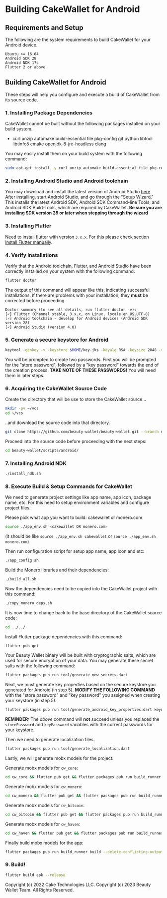 # Building CakeWallet for Android

## Requirements and Setup

The following are the system requirements to build CakeWallet for your Android device.

```
Ubuntu >= 16.04 
Android SDK 28
Android NDK 17c
Flutter 2 or above
```

## Building CakeWallet for Android

These steps will help you configure and execute a build of CakeWallet from its source code.

### 1. Installing Package Dependencies

CakeWallet cannot be built without the following packages installed on your build system.

- curl unzip automake build-essential file pkg-config git python libtool libtinfo5 cmake openjdk-8-jre-headless clang

You may easily install them on your build system with the following command:

```bash
sudo apt-get install -y curl unzip automake build-essential file pkg-config git python libtool libtinfo5 cmake openjdk-8-jre-headless clang
```

### 2. Installing Android Studio and Android toolchain

You may download and install the latest version of Android Studio [here](https://developer.android.com/studio#downloads).
After installing, start Android Studio, and go through the "Setup Wizard." This installs the latest Android SDK,
Android SDK Command-line Tools, and Android SDK Build-Tools, which are required by CakeWallet.
**Be sure you are installing SDK version 28 or later when stepping through the wizard**

### 3. Installing Flutter

Need to install flutter with version `3.x.x`. For this please check section
[Install Flutter manually](https://docs.flutter.dev/get-started/install/linux#install-flutter-manually).

### 4. Verify Installations

Verify that the Android toolchain, Flutter, and Android Studio have been correctly installed on your system with the following command:

```bash
flutter doctor
```

The output of this command will appear like this, indicating successful installations.
If there are problems with your installation, they **must** be corrected before proceeding.

```
Doctor summary (to see all details, run flutter doctor -v):
[✓] Flutter (Channel stable, 3.x.x, on Linux, locale en_US.UTF-8)
[✓] Android toolchain - develop for Android devices (Android SDK version 28)
[✓] Android Studio (version 4.0)
```

### 5. Generate a secure keystore for Android

```bash
keytool -genkey -v -keystore $HOME/key.jks -keyalg RSA -keysize 2048 -validity 10000 -alias key
```

You will be prompted to create two passwords. First you will be prompted for the "store password",
followed by a "key password" towards the end of the creation process.
**TAKE NOTE OF THESE PASSWORDS!** You will need them in later steps. 

### 6. Acquiring the CakeWallet Source Code

Create the directory that will be use to store the CakeWallet source...

```bash
mkdir -pv ~/vcs
cd ~/vcs
```

..and download the source code into that directory.

```bash
git clone https://github.com/beauty-wallet/beauty-wallet.git --branch main
```

Proceed into the source code before proceeding with the next steps:

```bash
cd beauty-wallet/scripts/android/
```

### 7. Installing Android NDK

```bash
./install_ndk.sh
```

### 8. Execute Build & Setup Commands for CakeWallet

We need to generate project settings like app name, app icon, package name, etc. For this need to setup
environment variables and configure project files. 

Please pick what app you want to build: cakewallet or monero.com.

```bash
source ./app_env.sh <cakewallet OR monero.com>
```
(it should be like `source ./app_env.sh cakewallet` or `source ./app_env.sh monero.com`)

Then run configuration script for setup app name, app icon and etc:

```bash
./app_config.sh
```  

Build the Monero libraries and their dependencies:

```bash
./build_all.sh
```

Now the dependencies need to be copied into the CakeWallet project with this command:

```bash
./copy_monero_deps.sh
```

It is now time to change back to the base directory of the CakeWallet source code:

```bash
cd ../../
```

Install Flutter package dependencies with this command:

```bash
flutter pub get
```

Your Beauty Wallet binary will be built with cryptographic salts, which are used for secure encryption
of your data. You may generate these secret salts with the following command:

```bash
flutter packages pub run tool/generate_new_secrets.dart
```

Next, we must generate key properties based on the secure keystore you generated for Android (in step 5).
**MODIFY THE FOLLOWING COMMAND** with the "store password" and "key password" you assigned when
creating your keystore (in step 5).

```bash
flutter packages pub run tool/generate_android_key_properties.dart keyAlias=key storeFile=$HOME/key.jks storePassword=`echo -n storepassword` keyPassword=`echo -n keypassword`
```
**REMINDER:** The *above* command will **not** succeed unless you replaced the `storePassword` and `keyPassword` variables
with the correct passwords for your keystore.

Then we need to generate localization files.

```bash
flutter packages pub run tool/generate_localization.dart
```

Lastly, we will generate mobx models for the project.

Generate mobx models for `cw_core`:

```bash
cd cw_core && flutter pub get && flutter packages pub run build_runner build --delete-conflicting-outputs && cd ..
```

Generate mobx models for `cw_monero`:

```bash
cd cw_monero && flutter pub get && flutter packages pub run build_runner build --delete-conflicting-outputs && cd ..
```

Generate mobx models for `cw_bitcoin`:

```bash
cd cw_bitcoin && flutter pub get && flutter packages pub run build_runner build --delete-conflicting-outputs && cd ..
```

Generate mobx models for `cw_haven`:

```bash
cd cw_haven && flutter pub get && flutter packages pub run build_runner build --delete-conflicting-outputs && cd ..
```

Finally build mobx models for the app:

```bash
flutter packages pub run build_runner build --delete-conflicting-outputs
```

### 9. Build!

```bash
flutter build apk --release
```

Copyright (c) 2022 Cake Technologies LLC.
Copyright (c) 2023 Beauty Wallet Team. All Rights Reserved.
